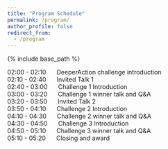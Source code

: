 ```yaml
---
title: "Program Schedule"
permalink: /program/
author_profile: false
redirect_from:
  - /program
---
```


{% include base_path %}

02:00 - 02:10 $\quad$ DeeperAction challenge introduction<br> 
02:10 - 02:40 $\quad$ Invited Talk 1<br>
02:40 - 03:00 $\quad$ Challenge 1 Introduction<br>
03:00 - 03:20 $\quad$ Challenge 1 winner talk and Q&A<br>
03:20 - 03:50 $\quad$ Invited Talk 2<br>
03:50 - 04:10 $\quad$ Challenge 2 Introduction<br>
04:10 - 04:30 $\quad$ Challenge 2 winner talk and Q&A<br>
04:30 - 04:50 $\quad$ Challenge 3 Introduction<br>
04:50 - 05:10 $\quad$ Challenge 3 winner talk and Q&A<br>
05:10 - 05:20 $\quad$ Closing and award<br>